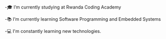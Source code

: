 -🎓 I’m currently studying at Rwanda Coding Academy

-📚 I’m currently learning Software Programming and Embedded Systems

-💻 I'm constantly learning new technologies.



